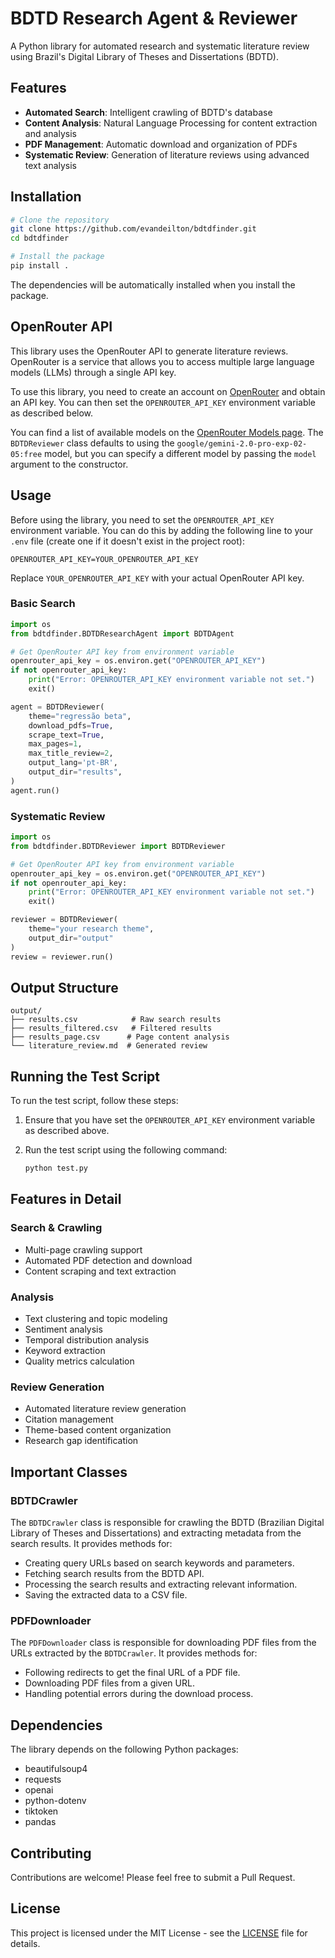 # BDTD Research Agent & Reviewer

A Python library for automated research and systematic literature review using Brazil's Digital Library of Theses and Dissertations (BDTD).

## Features

- **Automated Search**: Intelligent crawling of BDTD's database
- **Content Analysis**: Natural Language Processing for content extraction and analysis
- **PDF Management**: Automatic download and organization of PDFs
- **Systematic Review**: Generation of literature reviews using advanced text analysis

## Installation

```bash
# Clone the repository
git clone https://github.com/evandeilton/bdtdfinder.git
cd bdtdfinder

# Install the package
pip install .
```

The dependencies will be automatically installed when you install the package.

## OpenRouter API

This library uses the OpenRouter API to generate literature reviews. OpenRouter is a service that allows you to access multiple large language models (LLMs) through a single API key.

To use this library, you need to create an account on [OpenRouter](https://openrouter.ai/) and obtain an API key. You can then set the `OPENROUTER_API_KEY` environment variable as described below.

You can find a list of available models on the [OpenRouter Models page](https://openrouter.ai/models). The `BDTDReviewer` class defaults to using the `google/gemini-2.0-pro-exp-02-05:free` model, but you can specify a different model by passing the `model` argument to the constructor.

## Usage

Before using the library, you need to set the `OPENROUTER_API_KEY` environment variable. You can do this by adding the following line to your `.env` file (create one if it doesn't exist in the project root):

```
OPENROUTER_API_KEY=YOUR_OPENROUTER_API_KEY
```

Replace `YOUR_OPENROUTER_API_KEY` with your actual OpenRouter API key.

### Basic Search

```python
import os
from bdtdfinder.BDTDResearchAgent import BDTDAgent

# Get OpenRouter API key from environment variable
openrouter_api_key = os.environ.get("OPENROUTER_API_KEY")
if not openrouter_api_key:
    print("Error: OPENROUTER_API_KEY environment variable not set.")
    exit()

agent = BDTDReviewer(
    theme="regressão beta",
    download_pdfs=True,
    scrape_text=True,
    max_pages=1,
    max_title_review=2,
    output_lang='pt-BR',
    output_dir="results",
)
agent.run()
```

### Systematic Review

```python
import os
from bdtdfinder.BDTDReviewer import BDTDReviewer

# Get OpenRouter API key from environment variable
openrouter_api_key = os.environ.get("OPENROUTER_API_KEY")
if not openrouter_api_key:
    print("Error: OPENROUTER_API_KEY environment variable not set.")
    exit()

reviewer = BDTDReviewer(
    theme="your research theme",
    output_dir="output"
)
review = reviewer.run()
```

## Output Structure

```
output/
├── results.csv            # Raw search results
├── results_filtered.csv   # Filtered results
├── results_page.csv      # Page content analysis
└── literature_review.md  # Generated review
```

## Running the Test Script

To run the test script, follow these steps:

1.  Ensure that you have set the `OPENROUTER_API_KEY` environment variable as described above.
2.  Run the test script using the following command:

    ```bash
    python test.py
    ```

## Features in Detail

### Search & Crawling

- Multi-page crawling support
- Automated PDF detection and download
- Content scraping and text extraction

### Analysis

- Text clustering and topic modeling
- Sentiment analysis
- Temporal distribution analysis
- Keyword extraction
- Quality metrics calculation

### Review Generation

- Automated literature review generation
- Citation management
- Theme-based content organization
- Research gap identification

## Important Classes

### BDTDCrawler

The `BDTDCrawler` class is responsible for crawling the BDTD (Brazilian Digital Library of Theses and Dissertations) and extracting metadata from the search results. It provides methods for:

-   Creating query URLs based on search keywords and parameters.
-   Fetching search results from the BDTD API.
-   Processing the search results and extracting relevant information.
-   Saving the extracted data to a CSV file.

### PDFDownloader

The `PDFDownloader` class is responsible for downloading PDF files from the URLs extracted by the `BDTDCrawler`. It provides methods for:

-   Following redirects to get the final URL of a PDF file.
-   Downloading PDF files from a given URL.
-   Handling potential errors during the download process.

## Dependencies

The library depends on the following Python packages:

-   beautifulsoup4
-   requests
-   openai
-   python-dotenv
-   tiktoken
-   pandas

## Contributing

Contributions are welcome! Please feel free to submit a Pull Request.

## License

This project is licensed under the MIT License - see the [LICENSE](LICENSE) file for details.
